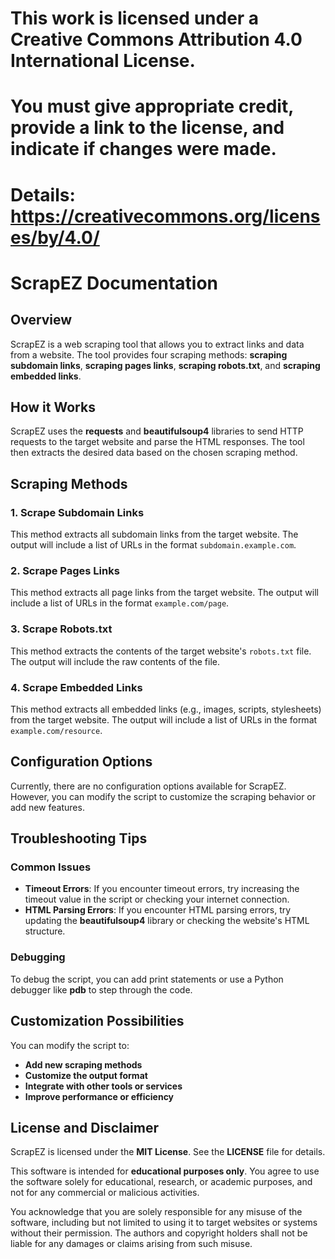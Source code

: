 # This work is licensed under a Creative Commons Attribution 4.0 International License.
# You must give appropriate credit, provide a link to the license, and indicate if changes were made.
# Details: https://creativecommons.org/licenses/by/4.0/

**ScrapEZ Documentation**
==========================

**Overview**
-----------

ScrapEZ is a web scraping tool that allows you to extract links and data from a website. The tool provides four scraping methods: **scraping subdomain links**, **scraping pages links**, **scraping robots.txt**, and **scraping embedded links**.

**How it Works**
---------------

ScrapEZ uses the **requests** and **beautifulsoup4** libraries to send HTTP requests to the target website and parse the HTML responses. The tool then extracts the desired data based on the chosen scraping method.

**Scraping Methods**
-------------------

### 1. **Scrape Subdomain Links**

This method extracts all subdomain links from the target website. The output will include a list of URLs in the format `subdomain.example.com`.

### 2. **Scrape Pages Links**

This method extracts all page links from the target website. The output will include a list of URLs in the format `example.com/page`.

### 3. **Scrape Robots.txt**

This method extracts the contents of the target website's `robots.txt` file. The output will include the raw contents of the file.

### 4. **Scrape Embedded Links**

This method extracts all embedded links (e.g., images, scripts, stylesheets) from the target website. The output will include a list of URLs in the format `example.com/resource`.

**Configuration Options**
-------------------------

Currently, there are no configuration options available for ScrapEZ. However, you can modify the script to customize the scraping behavior or add new features.

**Troubleshooting Tips**
-------------------------

### **Common Issues**

* **Timeout Errors**: If you encounter timeout errors, try increasing the timeout value in the script or checking your internet connection.
* **HTML Parsing Errors**: If you encounter HTML parsing errors, try updating the **beautifulsoup4** library or checking the website's HTML structure.

### **Debugging**

To debug the script, you can add print statements or use a Python debugger like **pdb** to step through the code.

**Customization Possibilities**
-----------------------------

You can modify the script to:

* **Add new scraping methods**
* **Customize the output format**
* **Integrate with other tools or services**
* **Improve performance or efficiency**

**License and Disclaimer**
-------------------------

ScrapEZ is licensed under the **MIT License**. See the **LICENSE** file for details.

This software is intended for **educational purposes only**. You agree to use the software solely for educational, research, or academic purposes, and not for any commercial or malicious activities.

You acknowledge that you are solely responsible for any misuse of the software, including but not limited to using it to target websites or systems without their permission. The authors and copyright holders shall not be liable for any damages or claims arising from such misuse.
